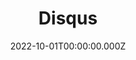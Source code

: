 ---
title: "Disqus"
website: "https://disqus.com/"
description: "Global comment system that improves discussion on websites and connects conversations across the web."
date: 2022-10-01T00:00:00.000Z
draft: false
tool: ["Feedback"]
---